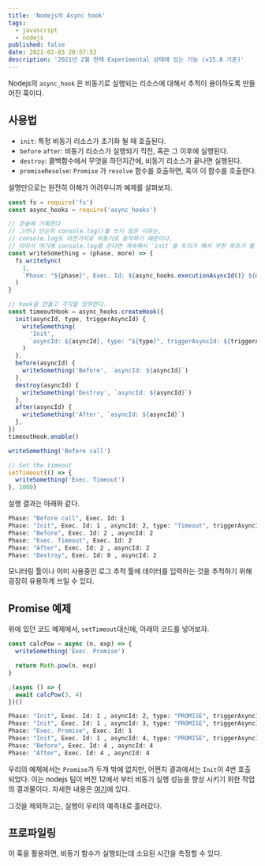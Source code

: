 ```yaml
---
title: 'Nodejs의 Async hook'
tags:
  - javascript
  - nodejs
published: false
date: 2021-02-03 20:57:53
description: '2021년 2월 현재 Experimental 상태에 있는 기능 (v15.8 기준)'
---
```


Nodejs의 `async_hook` 은 비동기로 실행되는 리소스에 대해서 추적이 용이하도록 만들어진 훅이다.

## 사용법

- `init`: 특정 비동기 리소스가 초기화 될 때 호출된다.
- `before` `after`: 비동기 리소스가 실행되기 직전, 혹은 그 이후에 실행된다.
- `destroy`: 콜백함수에서 무엇을 하던지간에, 비동기 리소스가 끝나면 실행된다.
- `promiseResolve`: `Promise` 가 `resolve` 함수를 호출하면, 훅이 이 함수를 호출한다.

설명만으로는 완전히 이해가 어려우니까 예제를 살펴보자.

```javascript
const fs = require('fs')
const async_hooks = require('async_hooks')

// 콘솔에 기록한다
// 그러나 단순히 console.log()를 쓰지 않은 이유는,
// console.log도 마찬가지로 비동기로 동작하기 때문이다.
// 따라서 여기에 console.log를 쓴다면 계속해서 `init`을 트리거 해서 무한 루프가 돌 것이다.
const writeSomething = (phase, more) => {
  fs.writeSync(
    1,
    `Phase: "${phase}", Exec. Id: ${async_hooks.executionAsyncId()} ${more ? ', ' + more : ''}\n`,
  )
}

// hook을 만들고 각각을 정의한다.
const timeoutHook = async_hooks.createHook({
  init(asyncId, type, triggerAsyncId) {
    writeSomething(
      'Init',
      `asyncId: ${asyncId}, type: "${type}", triggerAsyncId: ${triggerAsyncId}`,
    )
  },
  before(asyncId) {
    writeSomething('Before', `asyncId: ${asyncId}`)
  },
  destroy(asyncId) {
    writeSomething('Destroy', `asyncId: ${asyncId}`)
  },
  after(asyncId) {
    writeSomething('After', `asyncId: ${asyncId}`)
  },
})
timeoutHook.enable()

writeSomething('Before call')

// Set the timeout
setTimeout(() => {
  writeSomething('Exec. Timeout')
}, 1000)
```

실행 결과는 아래와 같다.

```bash
Phase: "Before call", Exec. Id: 1
Phase: "Init", Exec. Id: 1 , asyncId: 2, type: "Timeout", triggerAsyncId: 1
Phase: "Before", Exec. Id: 2 , asyncId: 2
Phase: "Exec. Timeout", Exec. Id: 2
Phase: "After", Exec. Id: 2 , asyncId: 2
Phase: "Destroy", Exec. Id: 0 , asyncId: 2
```

모니터링 툴이나 이미 사용중인 로그 추적 툴에 데이터를 입력하는 것을 추적하기 위해 굉장히 유용하게 쓰일 수 있다.

## Promise 예제

위에 있던 코드 예제에서, `setTimeout`대신에, 아래의 코드를 넣어보자.

```javascript
const calcPow = async (n, exp) => {
  writeSomething('Exec. Promise')

  return Math.pow(n, exp)
}

;(async () => {
  await calcPow(3, 4)
})()
```

```bash
Phase: "Init", Exec. Id: 1 , asyncId: 2, type: "PROMISE", triggerAsyncId: 1
Phase: "Init", Exec. Id: 1 , asyncId: 3, type: "PROMISE", triggerAsyncId: 1
Phase: "Exec. Promise", Exec. Id: 1
Phase: "Init", Exec. Id: 1 , asyncId: 4, type: "PROMISE", triggerAsyncId: 3
Phase: "Before", Exec. Id: 4 , asyncId: 4
Phase: "After", Exec. Id: 4 , asyncId: 4
```

우리의 예제에서는 `Promise`가 두개 밖에 없지만, 어쩐지 결과에서는 `Init`이 4번 호출되었다. 이는 nodejs 팀이 버전 12에서 부터 비동기 실행 성능을 향상 시키기 위한 작업의 결과물이다. 자세한 내용은 [여기](https://v8.dev/blog/fast-async)에 있다.

그것을 제외하고는, 실행이 우리의 예측대로 흘러갔다.

## 프로파일링

이 훅을 활용하면, 비동기 함수가 실행되는데 소요된 시간을 측정할 수 있다.
